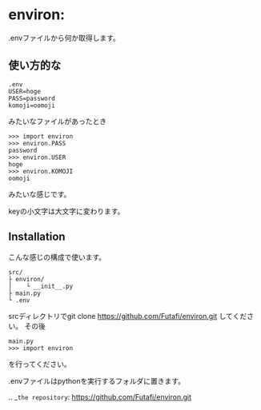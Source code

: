environ:
==================================================================
.envファイルから何か取得します。


使い方的な
-------------

    .env
    USER=hoge
    PASS=password
    komoji=oomoji

みたいなファイルがあったとき

    >>> import environ
    >>> environ.PASS
    password
    >>> environ.USER
    hoge
    >>> environ.KOMOJI
    oomoji

みたいな感じです。

keyの小文字は大文字に変わります。

Installation
-------------

こんな感じの構成で使います。

    src/
    ├ environ/
    │    └ __init__.py
    ├ main.py
    └ .env
    
srcディレクトリでgit clone https://github.com/Futafi/environ.git してください。
その後

    main.py
    >>> import environ

を行ってください。

.envファイルはpythonを実行するフォルダに置きます。

.. _`the repository`: https://github.com/Futafi/environ.git
